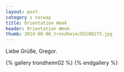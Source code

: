 ```yaml
---
layout: post
category : norway
title: Orientation Week 
header: Orientation Week 
thumb: 2014-08-08_trondheim/DSC00273.jpg
---
```




Liebe Grüße, 
Gregor. 

{% gallery trondheim02 %}
{% endgallery %}
